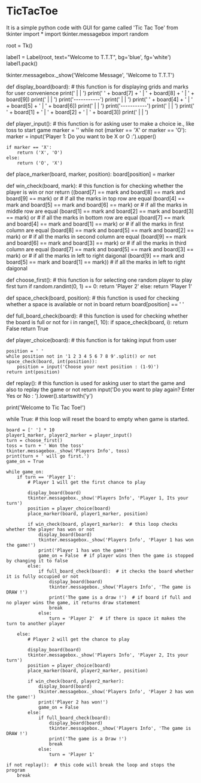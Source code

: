 # TicTacToe
It is a simple python code with GUI for game called 'Tic Tac Toe'
from tkinter import *
import tkinter.messagebox
import random

root = Tk()

label1 = Label(root, text="Welcome to T.T.T", bg='blue', fg='white')
label1.pack()

tkinter.messagebox._show('Welcome Message', 'Welcome to T.T.T')


def display_board(board):  # this function is for displaying grids and marks for user convenience
    print('   |   |   ')
    print(' ' + board[7] + ' | ' + board[8] + ' | ' + board[9])
    print('   |   |   ')
    print('-----------')
    print('   |   |   ')
    print(' ' + board[4] + ' | ' + board[5] + ' | ' + board[6])
    print('   |   |   ')
    print('-----------')
    print('   |   |   ')
    print(' ' + board[1] + ' | ' + board[2] + ' | ' + board[3])
    print('   |   |   ')


def player_input():  # this function is for asking user to make a choice ie., like toss to start game
    marker = ''
    while not (marker == 'X' or marker == 'O'):
        marker = input('Player 1: Do you want to be X or O :').upper()

    if marker == 'X':
        return ('X', 'O')
    else:
        return ('O', 'X')


def place_marker(board, marker, position):
    board[position] = marker


def win_check(board, mark):  # this function is for checking whether the player is win or nor
    return ((board[7] == mark and board[8] == mark and board[9] == mark) or  # if all the marks in top row are equal
            (board[4] == mark and board[5] == mark and board[6] == mark) or  # if all the marks in middle row are equal
            (board[1] == mark and board[2] == mark and board[3] == mark) or  # if all the marks in bottom row are equal
            (board[7] == mark and board[4] == mark and board[1] == mark) or  # if all the marks in first column are equal
            (board[8] == mark and board[5] == mark and board[2] == mark) or  # if all the marks in second column are equal
            (board[9] == mark and board[6] == mark and board[3] == mark) or  # if all the marks in third column are equal
            (board[7] == mark and board[5] == mark and board[3] == mark) or  # if all the marks in left to right daigonal
            (board[9] == mark and board[5] == mark and board[1] == mark))   # if all the marks in left to right daigonal


def choose_first():  # this function is for selecting one random player to play first turn
    if random.randint(0, 1) == 0:
        return 'Player 2'
    else:
        return 'Player 1'


def space_check(board, position):  # this function is used for checking whether a space is available or not in board
    return board[position] == ' '


def full_board_check(board):  # this function is used for checking whether the board is full or not
    for i in range(1, 10):
        if space_check(board, i):
            return False
    return True


def player_choice(board):  # this function is for taking input from user

    position = ' '
    while position not in '1 2 3 4 5 6 7 8 9'.split() or not space_check(board, int(position)):
        position = input('Choose your next position : (1-9)')
    return int(position)


def replay():  # this function is used for asking user to start the game and also to replay the game or not
    return input('Do you want to play again? Enter Yes or No : ').lower().startswith('y')


print('Welcome to Tic Tac Toe!')

while True:  # this loop will reset the board to empty when game is started.

    board = [' '] * 10
    player1_marker, player2_marker = player_input()
    turn = choose_first()
    toss = turn + ' Won the toss'
    tkinter.messagebox._show('Players Info', toss)
    print(turn + ' will go first.')
    game_on = True

    while game_on:
        if turn == 'Player 1':
            # Player 1 will get the first chance to play

            display_board(board)
            tkinter.messagebox._show('Players Info', 'Player 1, Its your turn')
            position = player_choice(board)
            place_marker(board, player1_marker, position)

            if win_check(board, player1_marker):  # this loop checks whether the player has won or not
                display_board(board)
                tkinter.messagebox._show('Players Info', 'Player 1 has won the game!')
                print('Player 1 has won the game!')
                game_on = False  # if player wins then the game is stopped by changing it to false
            else:
                if full_board_check(board):  # it checks the board whether it is fully occupied or not
                    display_board(board)
                    tkinter.messagebox._show('Players Info', 'The game is DRAW !')
                    print('The game is a draw !')  # if board if full and no player wins the game, it returns draw statement
                    break
                else:
                    turn = 'Player 2'  # if there is space it makes the turn to another player

        else:
            # Player 2 will get the chance to play

            display_board(board)
            tkinter.messagebox._show('Players Info', 'Player 2, Its your turn')
            position = player_choice(board)
            place_marker(board, player2_marker, position)

            if win_check(board, player2_marker):
                display_board(board)
                tkinter.messagebox._show('Players Info', 'Player 2 has won the game!')
                print('Player 2 has won!')
                game_on = False
            else:
                if full_board_check(board):
                    display_board(board)
                    tkinter.messagebox._show('Players Info', 'The game is DRAW !')
                    print('The game is a Draw !')
                    break
                else:
                    turn = 'Player 1'

    if not replay():  # this code will break the loop and stops the program
        break
